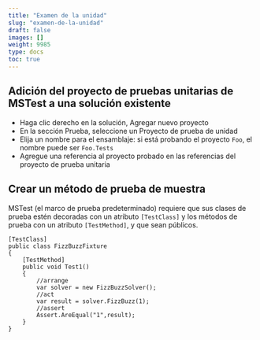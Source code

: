 ```yaml
---
title: "Examen de la unidad"
slug: "examen-de-la-unidad"
draft: false
images: []
weight: 9985
type: docs
toc: true
---
```


## Adición del proyecto de pruebas unitarias de MSTest a una solución existente
* Haga clic derecho en la solución, Agregar nuevo proyecto
* En la sección Prueba, seleccione un Proyecto de prueba de unidad
* Elija un nombre para el ensamblaje: si está probando el proyecto `Foo`, el nombre puede ser `Foo.Tests`
* Agregue una referencia al proyecto probado en las referencias del proyecto de prueba unitaria


## Crear un método de prueba de muestra
MSTest (el marco de prueba predeterminado) requiere que sus clases de prueba estén decoradas con un atributo `[TestClass]` y los métodos de prueba con un atributo `[TestMethod]`, y que sean públicos.

    [TestClass]
    public class FizzBuzzFixture
    {
        [TestMethod]
        public void Test1()
        {
            //arrange
            var solver = new FizzBuzzSolver();
            //act
            var result = solver.FizzBuzz(1);
            //assert
            Assert.AreEqual("1",result);
        }
    }

